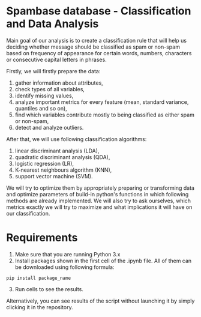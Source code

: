 # Spambase database - Classification and Data Analysis

Main goal of our analysis is to create a classification rule that will help us deciding whether message should be classified as spam or non-spam based on frequency of appearance for certain words, numbers, characters or consecutive capital letters in phrases.

Firstly, we will firstly prepare the data:
1. gather information about attributes,
2. check types of all variables,
3. identify missing values,
4. analyze important metrics for every feature (mean, standard variance, quantiles and so on),
5. find which variables contribute mostly to being classified as either spam or non-spam,
6. detect and analyze outliers.

After that, we will use following classification algorithms:
1. linear discriminant analysis (LDA),
2. quadratic discriminant analysis (QDA),
3. logistic regression (LR),
4. K-nearest neighbours algorithm (KNN),
5. support vector machine (SVM).
  
We will try to optimize them by appropriately preparing or transforming data and optimize parameters of build-in python's functions in which following methods are already implemented. We will also try to ask ourselves, which metrics exactly we will try to maximize and what implications it will have on our classification.

# Requirements

1. Make sure that you are running Python 3.x
2. Install packages shown in the first cell of the .ipynb file. All of them can be downloaded using following formula:
```
pip install package_name
```
3. Run cells to see the results.

Alternatively, you can see results of the script without launching it by simply clicking it in the repository.

